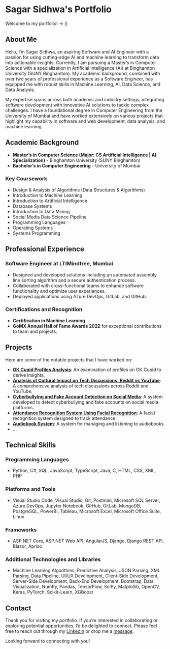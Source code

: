 # Sagar Sidhwa's Portfolio

Welcome to my portfolio! -> ()

## About Me

Hello, I’m Sagar Sidhwa, an aspiring Software and AI Engineer with a passion for using cutting-edge AI and machine learning to transform data into actionable insights. Currently, I am pursuing a Master’s in Computer Science with a specialization in Artificial Intelligence (AI) at Binghamton University (SUNY Binghamton). My academic background, combined with over two years of professional experience as a Software Engineer, has equipped me with robust skills in Machine Learning, AI, Data Science, and Data Analysis.

My expertise spans across both academic and industry settings, integrating software development with innovative AI solutions to tackle complex challenges. I have a foundational degree in Computer Engineering from the University of Mumbai and have worked extensively on various projects that highlight my capability in software and web development, data analysis, and machine learning.

## Academic Background

- **Master’s in Computer Science (Major: CS Artificial Intelligence | AI Specialization)** - Binghamton University (SUNY Binghamton)
- **Bachelor’s in Computer Engineering** - University of Mumbai

### Key Coursework
- Design & Analysis of Algorithms (Data Structures & Algorithms)
- Introduction to Machine Learning
- Introduction to Artificial Intelligence
- Database Systems
- Introduction to Data Mining
- Social Media Data Science Pipeline
- Programming Languages
- Operating Systems
- Systems Programming

## Professional Experience

### Software Engineer at LTIMindtree, Mumbai
- Designed and developed solutions including an automated assembly line sorting algorithm and a secure authentication process.
- Collaborated with cross-functional teams to enhance software functionality and optimize user experiences.
- Deployed applications using Azure DevOps, GitLab, and GitHub.

### Certifications and Recognition
- **Certification in Machine Learning**
- **GoMX Annual Hall of Fame Awards 2022** for exceptional contributions to team and projects.

## Projects

Here are some of the notable projects that I have worked on:

- **[OK Cupid Profiles Analysis](https://github.com/sagar-sidhwa/OkCupid-Profiles-Analysis)**: An examination of profiles on OK Cupid to derive insights.
- **[Analysis of Cultural Impact on Tech Discussions: Reddit vs YouTube](https://github.com/sagar-sidhwa/Analysis-of-Cultural-Impact-on-Tech-Discussions-Reddit-vs-YouTube)**: A comprehensive analysis of tech discussions across Reddit and YouTube.
- **[Cyberbullying and Fake Account Detection on Social Media](https://github.com/sagar-sidhwa/Cyberbullying-and-Fake-Account-Detection-in-Social-Media---Django-and-Machine-Learning)**: A system developed to detect cyberbullying and fake accounts on social media platforms.
- **[Attendance Recognition System Using Facial Recognition](https://github.com/sagar-sidhwa/Face-Recognition-Based-Attendance-Management-System-Django-and-Machine-Learning)**: A facial recognition system designed to track attendance.
- **[Audiobook System](https://github.com/sagar-sidhwa/AUDIOBOOK-System---Django-and-Machine-Learning)**: A system for managing and listening to audiobooks.
- ...
## Technical Skills

### Programming Languages
- Python, C#, SQL, JavaScript, TypeScript, Java, C, HTML, CSS, XML, PHP

### Platforms and Tools
- Visual Studio Code, Visual Studio, Git, Postman, Microsoft SQL Server, Azure DevOps, Jupyter Notebook, GitHub, GitLab, MongoDB, PostgreSQL, PowerBI, Tableau, Microsoft Excel, Microsoft Office Suite, Linux

### Frameworks
- ASP.NET Core, ASP.NET Web API, AngularJS, Django, Django REST API, Blazor, Apriso

### Additional Technologies and Libraries
- Machine Learning Algorithms, Predictive Analysis, JSON Parsing, XML Parsing, Data Pipeline, UI/UX Development, Client-Side Development, Server-Side Development, Back-End Development, Bootstrap, Data Visualization, NumPy, Pandas, TensorFlow, SciPy, Matplotlib, OpenCV, Keras, PyTorch, Scikit-Learn, XGBoost

## Contact

Thank you for visiting my portfolio. If you’re interested in collaborating or exploring potential opportunities, I’d be delighted to connect. Please feel free to reach out through my [LinkedIn](https://www.linkedin.com/in/sagar-sidhwa) or drop me a [message](#).

Looking forward to connecting with you!